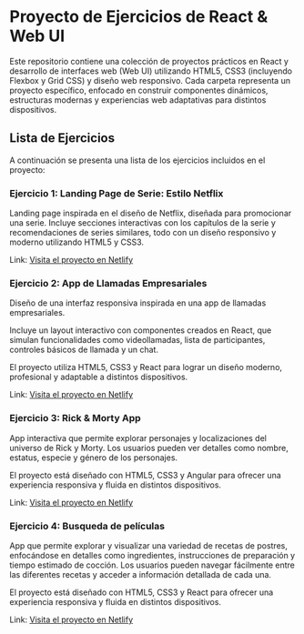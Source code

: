 # Proyecto de Ejercicios de React & Web UI

Este repositorio contiene una colección de proyectos prácticos en React y desarrollo de interfaces web (Web UI) utilizando HTML5, CSS3 (incluyendo Flexbox y Grid CSS) y diseño web responsivo. Cada carpeta representa un proyecto específico, enfocado en construir componentes dinámicos, estructuras modernas y experiencias web adaptativas para distintos dispositivos.

## Lista de Ejercicios

A continuación se presenta una lista de los ejercicios incluidos en el proyecto:

### Ejercicio 1: **Landing Page de Serie: Estilo Netflix**

Landing page inspirada en el diseño de Netflix, diseñada para promocionar una serie. Incluye secciones interactivas con los capítulos de la serie y recomendaciones de series similares, todo con un diseño responsivo y moderno utilizando HTML5 y CSS3.

Link: [Visita el proyecto en Netlify](https://lambent-vacherin-118e91.netlify.app/)

### Ejercicio 2: **App de Llamadas Empresariales**

Diseño de una interfaz responsiva inspirada en una app de llamadas empresariales.

Incluye un layout interactivo con componentes creados en React, que simulan funcionalidades como videollamadas, lista de participantes, controles básicos de llamada y un chat.

El proyecto utiliza HTML5, CSS3 y React para lograr un diseño moderno, profesional y adaptable a distintos dispositivos.

Link: [Visita el proyecto en Netlify](https://lovely-pastelito-690a9a.netlify.app/)

### Ejercicio 3: **Rick & Morty App**

App interactiva que permite explorar personajes y localizaciones del universo de Rick y Morty. Los usuarios pueden ver detalles como nombre, estatus, especie y género de los personajes.

El proyecto está diseñado con HTML5, CSS3 y Angular para ofrecer una experiencia responsiva y fluida en distintos dispositivos.

Link: [Visita el proyecto en Netlify](https://zingy-frangipane-eb32f4.netlify.app/)

### Ejercicio 4: **Busqueda de películas**

App que permite explorar y visualizar una variedad de recetas de postres, enfocándose en detalles como ingredientes, instrucciones de preparación y tiempo estimado de cocción. Los usuarios pueden navegar fácilmente entre las diferentes recetas y acceder a información detallada de cada una.

El proyecto está diseñado con HTML5, CSS3 y React para ofrecer una experiencia responsiva y fluida en distintos dispositivos.

Link: [Visita el proyecto en Netlify](https://wondrous-rugelach-42e6c1.netlify.app/)
